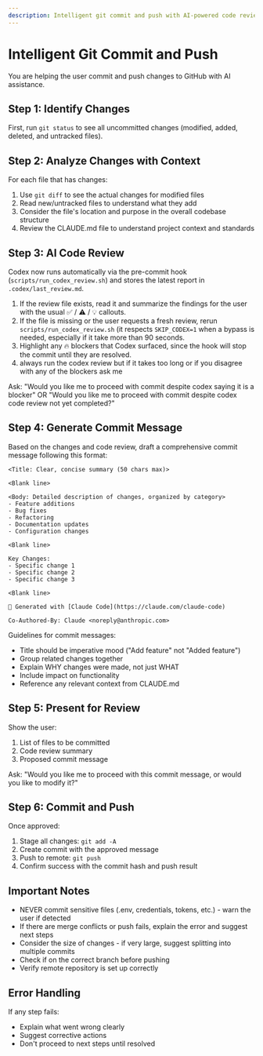 ```yaml
---
description: Intelligent git commit and push with AI-powered code review and commit message generation
---
```


# Intelligent Git Commit and Push

You are helping the user commit and push changes to GitHub with AI assistance.

## Step 1: Identify Changes

First, run `git status` to see all uncommitted changes (modified, added, deleted, and untracked files).

## Step 2: Analyze Changes with Context

For each file that has changes:
1. Use `git diff` to see the actual changes for modified files
2. Read new/untracked files to understand what they add
3. Consider the file's location and purpose in the overall codebase structure
4. Review the CLAUDE.md file to understand project context and standards

## Step 3: AI Code Review

Codex now runs automatically via the pre-commit hook (`scripts/run_codex_review.sh`) and stores the latest report in `.codex/last_review.md`.

1. If the review file exists, read it and summarize the findings for the user with the usual ✅ / ⚠️ / 💡 callouts.
2. If the file is missing or the user requests a fresh review, rerun `scripts/run_codex_review.sh` (it respects `SKIP_CODEX=1` when a bypass is needed, especially if it take more than 90 seconds.
3. Highlight any 🔥 blockers that Codex surfaced, since the hook will stop the commit until they are resolved. 
4. always run the codex review but if it takes too long or if you disagree with any of the blockers ask me

Ask: "Would you like me to proceed with commit despite codex saying it is a blocker" OR "Would you like me to proceed with commit despite codex code review not yet completed?"

## Step 4: Generate Commit Message

Based on the changes and code review, draft a comprehensive commit message following this format:

```
<Title: Clear, concise summary (50 chars max)>

<Blank line>

<Body: Detailed description of changes, organized by category>
- Feature additions
- Bug fixes
- Refactoring
- Documentation updates
- Configuration changes

<Blank line>

Key Changes:
- Specific change 1
- Specific change 2
- Specific change 3

<Blank line>

🤖 Generated with [Claude Code](https://claude.com/claude-code)

Co-Authored-By: Claude <noreply@anthropic.com>
```

Guidelines for commit messages:
- Title should be imperative mood ("Add feature" not "Added feature")
- Group related changes together
- Explain WHY changes were made, not just WHAT
- Include impact on functionality
- Reference any relevant context from CLAUDE.md

## Step 5: Present for Review

Show the user:
1. List of files to be committed
2. Code review summary
3. Proposed commit message

Ask: "Would you like me to proceed with this commit message, or would you like to modify it?"

## Step 6: Commit and Push

Once approved:
1. Stage all changes: `git add -A`
2. Create commit with the approved message
3. Push to remote: `git push`
4. Confirm success with the commit hash and push result

## Important Notes

- NEVER commit sensitive files (.env, credentials, tokens, etc.) - warn the user if detected
- If there are merge conflicts or push fails, explain the error and suggest next steps
- Consider the size of changes - if very large, suggest splitting into multiple commits
- Check if on the correct branch before pushing
- Verify remote repository is set up correctly

## Error Handling

If any step fails:
- Explain what went wrong clearly
- Suggest corrective actions
- Don't proceed to next steps until resolved
